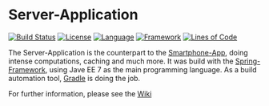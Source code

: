 Server-Application
==================
[![Build Status](https://snap-ci.com/HTWK-App/Server-Application/branch/master/build_image)](https://snap-ci.com/HTWK-App/Server-Application/branch/master)
[![License](https://img.shields.io/badge/license-GPLv3-blue.svg)](https://github.com/HTWK-App/Server-Application/blob/feature/spring-boot/LICENSE.md)
[![Language](https://img.shields.io/badge/language-Java%20EE%207-blue.svg)](https://en.wikipedia.org/wiki/Java_Platform,_Enterprise_Edition)
[![Framework](https://img.shields.io/badge/framework-SpringBoot%201.2.6-blue.svg)](https://spring.io/projects)
[![Lines of Code](https://img.shields.io/badge/loc-~6100-lightgrey.svg)]()

The Server-Application is the counterpart to the [Smartphone-App](https://github.com/HTWK-App/Smartphone-App), doing intense computations, caching and much more. It was build with the [Spring-Framework](https://spring.io/), using Jave EE 7 as the main programming language. As a build automation tool, [Gradle](https://gradle.org/) is doing the job.

For further information, please see the [Wiki](https://github.com/HTWK-App/Server-Application/wiki/Home)
